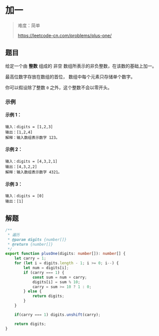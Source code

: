 # 加一

> 难度：简单
>
> https://leetcode-cn.com/problems/plus-one/

## 题目

给定一个由 **整数** 组成的 非空 数组所表示的非负整数，在该数的基础上加一。

最高位数字存放在数组的首位， 数组中每个元素只存储单个数字。

你可以假设除了整数 `0` 之外，这个整数不会以零开头。

### 示例

#### 示例 1：

```
输入：digits = [1,2,3]
输出：[1,2,4]
解释：输入数组表示数字 123。
```

#### 示例 2：

```
输入：digits = [4,3,2,1]
输出：[4,3,2,2]
解释：输入数组表示数字 4321。
```

#### 示例 3：

```
输入：digits = [0]
输出：[1]
```

## 解题

```typescript
/**
 * 遍历
 * @param digits {number[]}
 * @return {number[]}
 */
export function plusOne(digits: number[]): number[] {
    let carry = 1;
    for (let i = digits.length - 1; i >= 0; i--) {
        let num = digits[i];
        if (carry === 1) {
            const sum = num + carry;
            digits[i] = sum % 10;
            carry = sum >= 10 ? 1 : 0;
        } else {
            return digits;
        }
    }

    if(carry === 1) digits.unshift(carry);

    return digits;
}
```